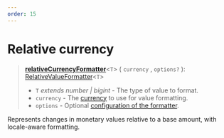 ```yaml
---
order: 15
---
```


# Relative currency <Badge type="info" text="@localizer/format-number" />

> **[relativeCurrencyFormatter](../../../api/_localizer/format-number/relativeCurrencyFormatter/index.md)**<`T`> ( `currency` , `options?` ): [RelativeValueFormatter](../../index.md#relativevalueformatter-t)<`T`>
>
> - `T` _extends number | bigint_ - The type of value to format.
> - `currency` - The [currency](../../../api/_localizer/format-number/CurrencyCode/index.md) to use for value formatting.
> - `options` - Optional [configuration of the formatter](../options/index.md).

Represents changes in monetary values relative to a base amount, with locale-aware formatting.
